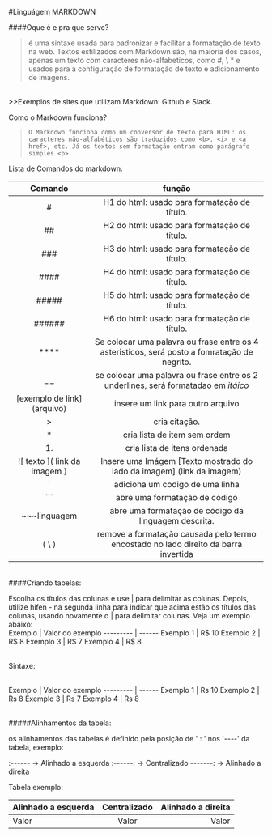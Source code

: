 #Linguágem MARKDOWN

####Oque é e pra que serve?

> é uma sintaxe usada para padronizar e facilitar a formatação de texto na web. Textos estilizados com Markdown são, na maioria dos casos, apenas um texto com caracteres não-alfabeticos, como #, \ * e ![]() usados para a configuração de formatação de texto e adicionamento de imagens.
<br>
>>Exemplos de sites que utilizam Markdown: Github e Slack.

Como o Markdown funciona?

>```O Markdown funciona como um conversor de texto para HTML: os caracteres não-alfabéticos são traduzidos como <b>, <i> e <a href>, etc. Já os textos sem formatação entram como parágrafo simples <p>.```



Lista de Comandos do markdown:


Comando | função
:-------:|:------:
\# | H1 do html: usado para formatação de título.
\## | H2 do html: usado para formatação de título.
\### | H3 do html: usado para formatação de título.
\#### | H4 do html: usado para formatação de título.
\##### | H5 do html: usado para formatação de título.
\###### | H6 do html: usado para formatação de título.
**** |Se colocar uma palavra ou frase entre os 4 asteristicos, será posto a fomratação de negrito. 
_ _ | se colocar uma palavra ou frase entre os 2 underlines, será formatadao em _itáico_
\[exemplo de link]\(arquivo)| insere um link para outro arquivo
> | cria citação.
* | cria lista de item sem ordem
1. | cria lista de itens ordenada
\!\[ texto ]\( link da imagem ) | Insere uma Imágem [Texto mostrado do lado da imagem] (link da imagem)
`| adiciona um codigo de uma linha
\``` | abre uma formatação de código 
\~~~linguagem| abre uma formatação de código da linguagem descrita.
( \ ) | remove a formatação causada pelo termo encostado no lado direito da barra invertida
<br>
####Criando tabelas:

Escolha os títulos das colunas e use | para delimitar as colunas. Depois, utilize hífen - na segunda linha para indicar que acima estão os títulos das colunas, usando novamente o | para delimitar colunas. Veja um exemplo abaixo:
<br>
Exemplo   | Valor do exemplo
--------- | ------
Exemplo 1 | R$ 10
Exemplo 2 | R$ 8
Exemplo 3 | R$ 7
Exemplo 4 | R$ 8
<br>

<br>
Sintaxe:
<br>
<br>

Exemplo   | Valor do exemplo
\--------- | ------
Exemplo 1 | Rs 10
Exemplo 2 | Rs 8
Exemplo 3 | Rs 7
Exemplo 4 | Rs 8

<br>
#####Alinhamentos da tabela:

os alinhamentos das tabelas é definido pela posição de ' : ' nos '----' da tabela, exemplo:

:------ -> Alinhado a esquerda
:------: -> Centralizado
-------: -> Alinhado a direita

Tabela exemplo:

Alinhado a esquerda | Centralizado | Alinhado a direita
:--------- | :------: | -------:
Valor | Valor | Valor